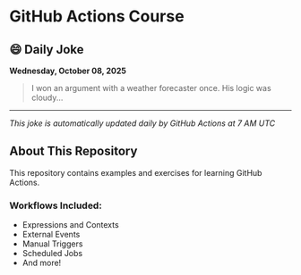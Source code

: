 # GitHub Actions Course

## 😄 Daily Joke

**Wednesday, October 08, 2025**

> I won an argument with a weather forecaster once. His logic was cloudy...

---

*This joke is automatically updated daily by GitHub Actions at 7 AM UTC*

## About This Repository

This repository contains examples and exercises for learning GitHub Actions.

### Workflows Included:
- Expressions and Contexts
- External Events
- Manual Triggers
- Scheduled Jobs
- And more!

